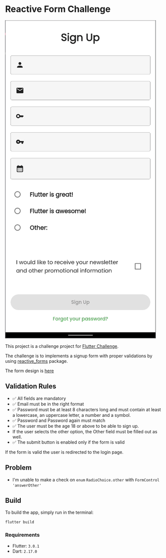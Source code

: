 # Reactive Form Challenge

![Demo](https://raw.githubusercontent.com/saifymatteo/reactive_form_challenge/master/github/screenshot/sample-demo.png)

This project is a challenge project for [Flutter Challenge](https://flutterchallenge.dev/validate-your-input).

The challenge is to implements a signup form with proper validations by using [reactive_forms](https://pub.dev/packages/reactive_forms) package.

The form design is [here](https://www.figma.com/file/8XSUHjGY26hip1XU6bEks3/June-Challenge?node-id=223%3A1910)

## Validation Rules

- ✅ All fields are mandatory
- ✅ Email must be in the right format
- ✅ Password must be at least 8 characters long and must contain at least a lowercase, an uppercase letter, a number and a symbol.
- ✅ Password and Password again must match
- ✅ The user must be the age 18 or above to be able to sign up.
- If the user selects the other option, the Other field must be filled out as well.
- ✅ The submit button is enabled only if the form is valid

If the form is valid the user is redirected to the login page.

## Problem

- I'm unable to make a check on ```enum``` ```RadioChoice.other``` with ```FormControl``` ```'answerOther'```

## Build

To build the app, simply run in the terminal:

``` cmd
flutter build
```

### Requirements

- Flutter: ```3.0.1```
- Dart: ```2.17.0```
